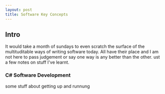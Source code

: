 ```yaml
---
layout: post
title: Software Key Concepts
---
```


## Intro
It would take a month of sundays to even scratch the surface of the multituditable ways of writing software today. All have their place and I am not here to pass judgement or say one way is any better than the other. ust a few notes on stuff I've learnt.
    

### C# Software Development
some stuff about getting up and runnung 



